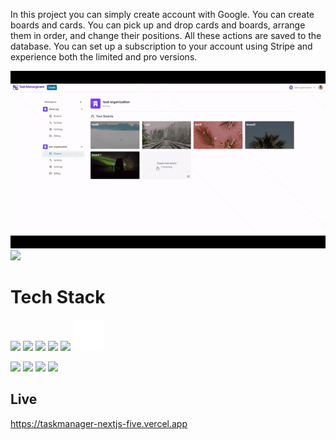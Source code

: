 In this project you can simply create account with Google. You can create boards and cards. You can pick up and drop cards and boards, arrange them in order, and change their positions. All these actions are saved to the database. You can set up a subscription to your account using Stripe and experience both the limited and pro versions.

![](https://github.com/bizimsiti/taskmanager_nextjs/blob/main/upgrade.gif)
![](https://github.com/bizimsiti/taskmanager_nextjs/blob/main/card%20actions.gif)



# Tech Stack
<a href="#"><img src="https://github.com/onemarc/tech-icons/blob/main/icons/nextjs-light.svg" width="50"></a>
<a href="#"><img src="https://github.com/onemarc/tech-icons/blob/main/icons/mongodb-light.svg" width="50"></a>
<a href="#"><img src="https://github.com/onemarc/tech-icons/blob/main/icons/prisma-light.svg" width="50"></a>
<a href="#"><img src="https://github.com/onemarc/tech-icons/blob/main/icons/shadcnui.svg" width="50"></a>
<a href="#"><img src="https://github.com/onemarc/tech-icons/blob/main/icons/typescript.svg" width="50"></a>
<a href="#"><img src="https://github.com/onemarc/tech-icons/blob/main/icons/stripe-light.svg" width="50"></a>


<a href="#"><img src="https://zod.dev/logo.svg" width="50"></a>
<a href="#"><img src="https://github.com/onemarc/tech-icons/blob/main/icons/tailwindcss-light.svg" width="50"></a>
<a href="#"><img src="https://github.com/onemarc/tech-icons/blob/main/icons/reactquery-light.svg" width="50"></a>
<a href="#"><img src="https://react-hook-form.com/images/logo/react-hook-form-logo-only.svg" width="50"></a>
## Live
https://taskmanager-nextjs-five.vercel.app

